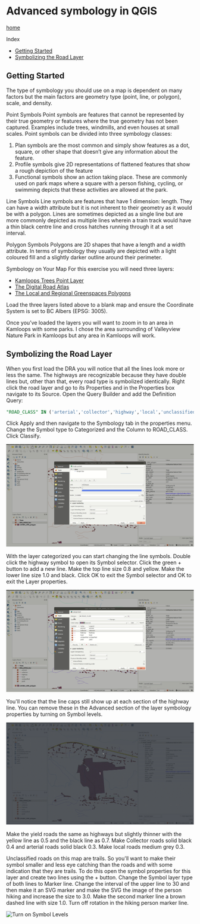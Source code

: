 # Advanced symbology in QGIS

[home](../readme.md)


Index
* [Getting Started](#getting-started)
* [Symbolizing the Road Layer](#symbolizing-the-road-layer)

## Getting Started

The type of symbology you should use on a map is dependent on many factors but the main factors are geometry type (point, line, or polygon), scale, and density.

Point Symbols
Point symbols are features that cannot be represented by their true geometry or features where the true geometry has not been captured. Examples include trees, windmills, and even houses at small scales. Point symbols can be divided into three symbology classes:
1) Plan symbols are the most common and simply show features as a dot, square, or other shape that doesn’t give any information about the feature.
2) Profile symbols give 2D representations of flattened features that show a rough depiction of the feature
3) Functional symbols show an action taking place. These are commonly used on park maps where a square with a person fishing, cycling, or swimming depicts that these activities are allowed at the park.

Line Symbols
Line symbols are features that have 1 dimension: length. They can have a width attribute but it is not inherent to their geometry as it would be with a polygon. Lines are sometimes depicted as a single line but are more commonly depicted as multiple lines wherein a train track would have a thin black centre line and cross hatches running through it at a set interval.

Polygon Symbols
Polygons are 2D shapes that have a length and a width attribute. In terms of symbology they usually are depicted with a light coloured fill and a slightly darker outline around their perimeter.

Symbology on Your Map
For this exercise you will need three layers:

* [Kamloops Trees Point Layer](https://mydata-kamloops.opendata.arcgis.com/datasets/trees)
* [The Digital Road Atlas](https://catalogue.data.gov.bc.ca/dataset/digital-road-atlas-dra-master-partially-attributed-roads#edc-pow)
* [The Local and Regional Greenspaces Polygons](https://catalogue.data.gov.bc.ca/dataset/local-and-regional-greenspaces)

Load the three layers listed above to a blank map and ensure the Coordinate System is set to BC Albers (EPSG: 3005).

Once you’ve loaded the layers you will want to zoom in to an area in Kamloops with some parks. I chose the area surrounding of Valleyview Nature Park in Kamloops but any area in Kamloops will work.

## Symbolizing the Road Layer
When you first load the DRA you will notice that all the lines look more or less the same. The highways are recognizable because they have double lines but, other than that, every road type is symbolized identically.
Right click the road layer and go to its Properties and in the Properties box navigate to its Source. Open the Query Builder and add the Definition Query:

```sql
"ROAD_CLASS" IN ('arterial','collector','highway','local','unclassified','yield')
```

Click Apply and then navigate to the Symbology tab in the properties menu.
Change the Symbol type to Categorized and the Column to ROAD_CLASS. Click Classify.

![Categorize the Line Layer](../images/categorize_line_layer.gif "Wow!")

With the layer categorized you can start changing the line symbols. Double click the highway symbol to open its Symbol selector. Click the green + button to add a new line. Make the top line size 0.8 and yellow. Make the lower line size 1.0 and black. Click OK to exit the Symbol selector and OK to exit the Layer properties.

![Change the Highway Symbology](../images/highway-symbology.gif "Wow!")

You'll notice that the line caps still show up at each section of the highway line. You can remove these in the Advanced section of the layer symbology properties by turning on Symbol levels.

![Turn on Symbol Levels](../images/turn-on-symbol-levels.gif "Wow!")

Make the yield roads the same as highways but slightly thinner with the yellow line as 0.5 and the black line as 0.7. Make Collector roads solid black 0.4 and arterial roads solid black 0.3. Make local roads medium grey 0.3.

Unclassified roads on this map are trails. So you'll want to make their symbol smaller and less eye catching than the roads and with some indication that they are trails. To do this open the symbol properties for this layer and create two lines using the + button. Change the Symbol layer type of both lines to Marker line. Change the interval of the upper line to 30 and then make it an SVG marker and make the SVG the image of the person hiking and increase the size to 3.0. Make the second marker line a brown dashed line with size 1.0. Turn off rotation in the hiking person marker line.

![Turn on Symbol Levels](../images/marker-line.gif "Wow!")
